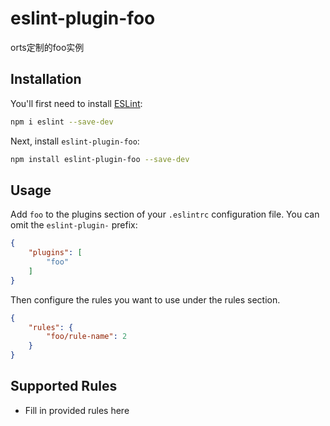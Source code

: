 # eslint-plugin-foo

orts定制的foo实例

## Installation

You'll first need to install [ESLint](https://eslint.org/):

```sh
npm i eslint --save-dev
```

Next, install `eslint-plugin-foo`:

```sh
npm install eslint-plugin-foo --save-dev
```

## Usage

Add `foo` to the plugins section of your `.eslintrc` configuration file. You can omit the `eslint-plugin-` prefix:

```json
{
    "plugins": [
        "foo"
    ]
}
```


Then configure the rules you want to use under the rules section.

```json
{
    "rules": {
        "foo/rule-name": 2
    }
}
```

## Supported Rules

* Fill in provided rules here


